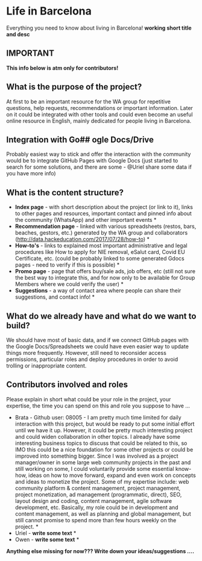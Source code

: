 # Life in Barcelona
Everything you need to know about living in Barcelona! __working short title and desc__

## IMPORTANT
**This info below is atm only for contributors!**

## What is the purpose of the project?
At first to be an important resource for the WA group for repetitive questions, help requests, recommendations or important information. Later on it could be integrated with other tools and could even become an useful online resource in English, mainly dedicated for people living in Barcelona.

## Integration with Go## ogle Docs/Drive
Probably easiest way to stick and offer the interaction with the community would be to integrate GitHub Pages with Google Docs (just started to search for some solutions, and there are some - @Uriel share some data if you have more info)

## What is the content structure?
* **Index page** - with short description about the project (or link to it), links to other pages and resources, important contact and pinned info about the community (WhatsApp) and other important events *
* **Recommendation page** - linked with various spreadsheets (restos, bars, beaches, gestors, etc.) generated by the WA group and collaborators (http://data.hackeducation.com/2017/07/28/how-to) *
* **How-to's** - links to explained most important administrative and legal procedures like How to apply for NIE removal, eSalut card, Covid EU Certificate, etc. (could be probably linked to some generated Gdocs pages - need to verify if this is possible) *
* **Promo page** - page that offers buy/sale ads, job offers, etc (still not sure the best way to integrate this, and for now only to be available for Group Members where we could verify the user) *
* **Suggestions** - a way of contact area where people can share their suggestions, and contact info! *

## What do we already have and what do we want to build?
We should have most of basic data, and if we connect GitHub pages with the Google Docs/Spreadsheets we could have even easier way to update things more frequently. However, still need to reconsider access permissions, particular roles and deploy procedures in order to avoid trolling or inappropriate content. 

## Contributors involved and roles
Please explain in short what could be your role in the project, your expertise, the time you can spend on this and role you suppose to have ...

* Brata - Github user: 08005  - I am pretty much time limited for daily interaction with this project, but would be ready to put some initial effort until we have it up. However, it could be pretty much interesting project and could widen collaboration in other topics. I already have some interesting business topics to discuss that could be related to this, so IMO this could be a nice foundation for some other projects or could be improved into something bigger. Since I was involved as a project manager/owner in some large web community projects in the past and still working on some, I could voluntarily provide some essential know-how, ideas on how to move forward, expand and even work on concepts and ideas to monetize the project. Some of my expertise include: web community platform & content management, project management, project monetization, ad management (programmatic, direct), SEO, layout design and coding, content management, agile software development, etc. Basically, my role could be in development and content management, as well as planning and global management, but still cannot promise to spend more than few hours weekly on the project. *
* Uriel - __write some text__ *
* Owen - __write some text__ *

__Anything else missing for now??? Write down your ideas/suggestions ....__
